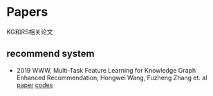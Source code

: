 # Papers
KG和RS相关论文

## recommend system
* 2019 WWW, Multi-Task Feature Learning for Knowledge Graph Enhanced Recommendation, Hongwei Wang, Fuzheng Zhang et. al  [paper](https://arxiv.org/abs/1901.08907) [codes](https://github.com/hwwang55/MKR)
